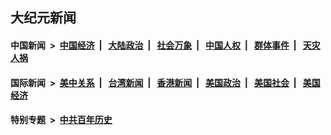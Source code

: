 ## 大纪元新闻

#### 中国新闻 &nbsp;>&nbsp; [中国经济](indexes/ncid283/README.md?04050445) &nbsp;| &nbsp; [大陆政治](indexes/ncid277/README.md?04050445) &nbsp;| &nbsp; [社会万象](indexes/ncid282/README.md?04050445) &nbsp;| &nbsp; [中国人权](indexes/ncid278/README.md?04050445) &nbsp;| &nbsp; [群体事件](indexes/ncid279/README.md?04050445) &nbsp;| &nbsp; [天灾人祸](indexes/ncid280/README.md?04050445)

#### 国际新闻 &nbsp;>&nbsp; [美中关系](indexes/nf1412576/README.md?04050445) &nbsp;| &nbsp; [台湾新闻](indexes/ncid1349361/README.md?04050445) &nbsp;| &nbsp; [香港新闻](indexes/ncid1349362/README.md?04050445) &nbsp;| &nbsp; [美国政治](indexes/ncid1078159/README.md?04050445) &nbsp;| &nbsp; [美国社会](indexes/ncid1078160/README.md?04050445) &nbsp;| &nbsp; [美国经济](indexes/ncid1078158/README.md?04050445)

#### 特别专题 &nbsp;>&nbsp; [中共百年历史](https://github.com/epoch-news/epoch-special/blob/master/README.md?04050445)  
